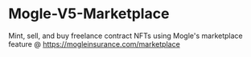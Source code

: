 # Mogle-V5-Marketplace

Mint, sell, and buy freelance contract NFTs using Mogle's marketplace feature @ https://mogleinsurance.com/marketplace
